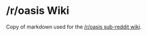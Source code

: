 # /r/oasis Wiki

Copy of markdown used for the [/r/oasis sub-reddit wiki](https://www.reddit.com/r/oasis/wiki/index).
